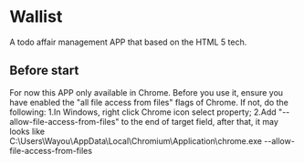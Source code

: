 Wallist
=======

A todo affair management APP that based on the HTML 5 tech.


Before start
--------------------------------------------------------------------
For now this APP only available in Chrome.
Before you use it, ensure you have enabled the "all file access from files" flags of Chrome.
If not, do the following:
  1.In Windows, right click Chrome icon select property;
  2.Add "--allow-file-access-from-files" to the end of target field,
  after that, it may looks like
  C:\Users\Wayou\AppData\Local\Chromium\Application\chrome.exe --allow-file-access-from-files

